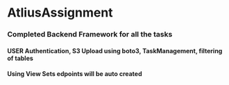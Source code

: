 # AtliusAssignment

### Completed Backend Framework for all the tasks 
#### USER Authentication, S3 Upload using boto3, TaskManagement, filtering of tables
#### Using View Sets edpoints will be auto created
